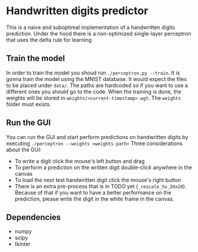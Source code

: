 # Handwritten digits predictor
This is a naive and suboptimal implementation of a handwritten digits prediction. 
Under the hood there is a non-optimized single-layer perceptron that uses the delta rule for learning

## Train the model
In order to train the model you shoud run `./perceptron.py --train`. It is gonna train the model using the MNIST
database. It would expect the files to be placed under `data/`. The paths are hardcoded so if you want to use
a different ones you should go to the code. When the training is done, the weights will be stored in 
`weights/<current-timestamp>.wgt`. The `weights` folder must exists.

## Run the GUI
You can run the GUI and start perform predictions on handwritten digits by executing `./perceptron --weights <weights-path>`
Three considerations about the GUI:
- To write a digit click the mouse's left button and drag
- To perform a prediction on the written digit double-click anywhere in the canvas
- To load the next test handwritten digit click the mouse's right button
- There is an extra pre-process that is in TODO yet (`_rescale_to_20x20`). 
Because of that if you want to have a better performance on the prediction, please write the digit in the white frame in the canvas.

## Dependencies
- numpy
- scipy
- tkinter
